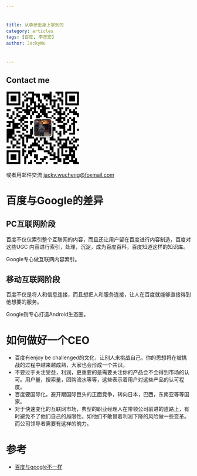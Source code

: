 ```yaml
---


title: 从李彦宏身上学到的
category: articles
tags: [百度, 李彦宏]
author: JackyWu


---
```


## Contact me

![](/assets/images/weixin-pic-jackywu.jpg)

或者用邮件交流 <a href="mailto:jacky.wucheng@foxmail.com">jacky.wucheng@foxmail.com</a>

# 百度与Google的差异

## PC互联网阶段

百度不仅仅索引整个互联网的内容，而且还让用户留在百度进行内容制造，百度对这些UGC
内容进行索引，处理，沉淀，成为百度百科，百度知道这样的知识库。

Google专心做互联网内容索引。

## 移动互联网阶段

百度不仅是将人和信息连接，而且想把人和服务连接，让人在百度就能够直接得到他想要的服务。

Google则专心打造Android生态圈。

# 如何做好一个CEO

- 百度有enjoy be challenged的文化，让别人来挑战自己。你的思想将在被挑战的过程中越来越成熟，大家也会形成一个共识。
- 不要过于关注受益，利润，更重要的是需要关注你的产品会不会得到市场的认可。用户量，搜索量，团购流水等等，这些表示着用户对这些产品的认可程度。
- 百度要国际化，避开跟国际巨头的正面竞争，转向日本，巴西，东南亚等等国家。
- 对于快速变化的互联网市场，典型的职业经理人在带领公司前进的道路上，有时避免不了他们自己的局限性。如他们不敢冒着利润下降的风险做一些变革。而公司领导者需要有这样的魄力。

# 参考

- [百度与google不一样](http://tech.sina.cn/article.d.html?wm=3049_a111&docId=chmifpx8688147&from=timeline&isappinstalled=1)

